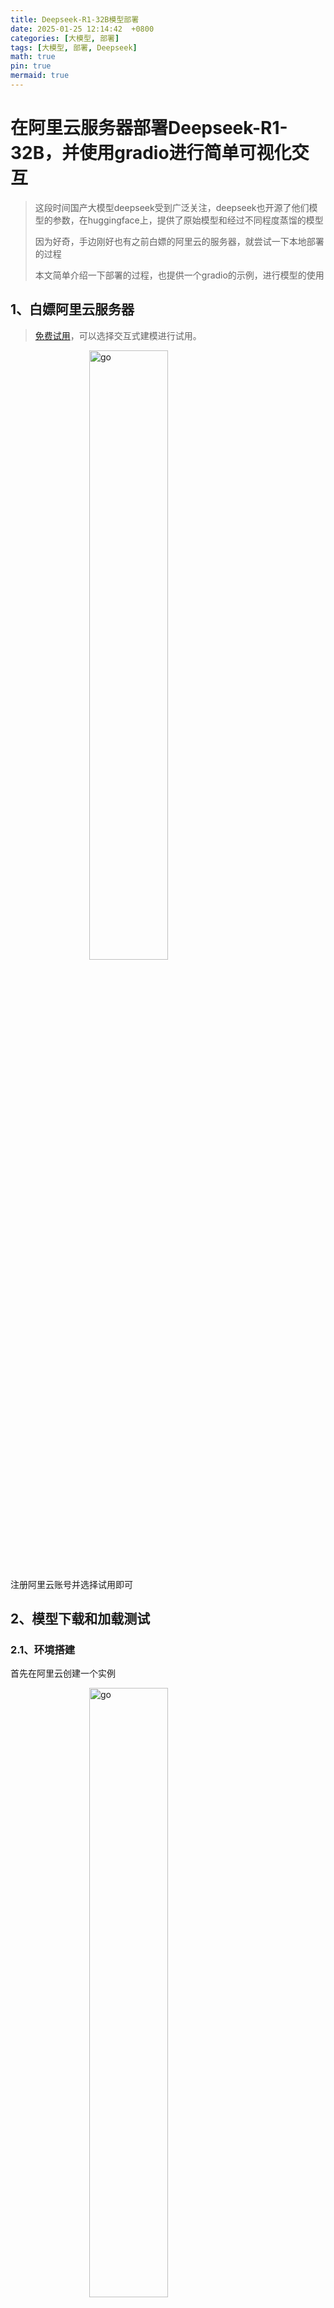 ```yaml
---
title: Deepseek-R1-32B模型部署
date: 2025-01-25 12:14:42  +0800
categories: [大模型, 部署]
tags: [大模型, 部署, Deepseek]
math: true
pin: true
mermaid: true
---
```


# 在阿里云服务器部署Deepseek-R1-32B，并使用gradio进行简单可视化交互

> 这段时间国产大模型deepseek受到广泛关注，deepseek也开源了他们模型的参数，在huggingface上，提供了原始模型和经过不同程度蒸馏的模型
> 
> 因为好奇，手边刚好也有之前白嫖的阿里云的服务器，就尝试一下本地部署的过程
> 
> 本文简单介绍一下部署的过程，也提供一个gradio的示例，进行模型的使用

## 1、白嫖阿里云服务器

> [免费试用](https://free.aliyun.com/?searchKey=pai)，可以选择交互式建模进行试用。

<img src="/assets/images/deepseek-R1-32B-vllm/free_aliyun.png" alt="go" style="width: 50%; height: auto; display: block; margin-left: auto; margin-right: auto;">

注册阿里云账号并选择试用即可

## 2、模型下载和加载测试

### 2.1、环境搭建

首先在阿里云创建一个实例

<img src="/assets/images/deepseek-R1-32B-vllm/create_1.png" alt="go" style="width: 50%; height: auto; display: block; margin-left: auto; margin-right: auto;">

然后选择选择A10的GPU和图中所示的镜像

<img src="/assets/images/deepseek-R1-32B-vllm/create_2.png" alt="go" style="width: 50%; height: auto; display: block; margin-left: auto; margin-right: auto;">

之后等待实例创建完成，进入实例环境，点击右上方加号，进入命令行

<img src="/assets/images/deepseek-R1-32B-vllm/create_3.png" alt="go" style="width: 40%; height: auto; display: block; margin-left: auto; margin-right: auto;">


### 2.1、模型下载与测试

> 在命令行进行模型下载与测试

1、设置Hugging Face镜像源
```bash
 export HF_ENDPOINT=https://hf-mirror.com
```

2、下载DeepSeek-R1 32B模型
```bash
huggingface-cli download Valdemardi/DeepSeek-R1-Distill-Qwen-32B-AWQ --cache-dir /mnt/workspace/Valdemardi/DeepSeek-R1-Distill-Qwen-32B-AWQ
```
3、测试模型是否能加载成功
```bash
 vllm serve Valdemardi/DeepSeek-R1-Distill-Qwen-32B-AWQ --quantization awq_marlin --max-model-len 1024 --max-num-batched-tokens 2048 --max-num-seqs 1 --tensor-parallel-size 1 --port 8003 --enforce-eager --gpu_memory_utilization=0.90 --enable-chunked-prefill
```
> 相关参数说明：
> quantization awq_marlin：启用AWQ量化，显著降低显存占用。
> max-model-len 1024：设置最大序列长度为1024个token，适用于大部分NLP任务。
> max-num-batched-tokens 2048：设置批量处理的token数为512，平衡处理速度和显存占用。
> max-num-seqs 1：设置同时处理的序列数为1，避免多序列处理带来的显存碎片。
> tensor-parallel-size 1：禁用 tensor 并行，最大化利用显存。
> port 8003：设置服务监听端口为8003。
> enforce-eager：启用 eager 模式，加快推理速度。
> gpu_memory_utilization 0.90：设置显存使用率为98%，尽可能多地利用显存。
> enable-chunked-prefill：启用分块预填充，减少显存碎片。

## 3、gradio交互

> 使用gradio加载vllm推理模型，进行可视化交互，使用的代码如下：

```Python
import gradio as gr
import requests
from subprocess import Popen, PIPE
import threading
import time
import json

# ============== 配置参数 ==============
MODEL_NAME = "DeepSeek-R1-Distill-Qwen-32B-AWQ"
VLLM_PORT = 8003
GRADIO_PORT = 7860

VLLM_CMD = [
    "vllm", "serve", MODEL_NAME,
    "--quantization", "awq",
    "--max-model-len", "1024",
    "--max-num-batched-tokens", "2048",
    "--max-num-seqs", "1",
    "--tensor-parallel-size", "1",
    "--port", str(VLLM_PORT),
    "--gpu-memory-utilization", "0.9",
    "--enforce-eager",
    "--disable-log-requests",
    "--swap-space", "16"
]

# ============== 服务管理类 ==============
class VLLMServer:
    def __init__(self):
        self.process = None
        self._ready = threading.Event()
        self.start_time = time.time()

    def start(self):
        try:
            print(f"正在加载模型 {MODEL_NAME}...")
            self.process = Popen(VLLM_CMD, stdout=PIPE, stderr=PIPE, text=True)
            
            def log_monitor():
                while self.process.poll() is None:
                    line = self.process.stderr.readline()
                    if "Uvicorn running" in line:
                        print("vLLM服务启动成功！")
                        self._ready.set()
                    if time.time() - self.start_time > 600:
                        print("模型加载超时，请检查显存是否足够")
                        self.process.terminate()
                    print("[vLLM]", line.strip())
            
            threading.Thread(target=log_monitor, daemon=True).start()
            return True
        except Exception as e:
            print(f"vLLM启动失败: {str(e)}")
            return False

    def is_ready(self, timeout=600):
        return self._ready.wait(timeout=timeout)

# ============== 提示词构建 ==============
def build_prompt(history):
    prompt = "<|beginofutterance|>system\n你是一个智能助手<|endofutterance|>\n"
    for entry in history:
        if entry["role"] == "user":
            prompt += f"<|beginofutterance|>user\n{entry['content']}<|endofutterance|>\n"
        elif entry["role"] == "assistant":
            prompt += f"<|beginofutterance|>assistant\n{entry['content']}<|endofutterance|>\n"
    prompt += "<|beginofutterance|>assistant\n"
    return prompt

# ============== 流式生成逻辑 ==============
def stream_generator(history):
    try:
        response = requests.post(
            f"http://localhost:{VLLM_PORT}/v1/completions",
            headers={"Content-Type": "application/json"},
            json={
                "model": MODEL_NAME,
                "prompt": build_prompt(history),
                "max_tokens": 512,
                "temperature": 0.7,
                "top_p": 0.9,
                "stop": ["<|endofutterance|>"],
                "stream": True
            },
            stream=True,
            timeout=120
        )
        response.raise_for_status()
        
        full_response = ""  # 用于缓存完整的助手回答
        for chunk in response.iter_lines():
            if chunk:
                decoded = chunk.decode().replace("data: ", "")
                try:
                    data = json.loads(decoded)
                    token = data["choices"][0]["text"]
                    full_response += token
                    yield full_response  # 返回完整的生成内容（逐步追加）
                except:
                    pass
                    
    except requests.exceptions.ConnectionError:
        yield "服务未就绪，请稍后重试"
    except Exception as e:
        yield f"请求失败: {str(e)}"

# ============== 界面布局 ==============
with gr.Blocks(title="DeepSeek-32B vLLM版") as demo:
    gr.Markdown("## DeepSeek-R1-32B 智能助手 (vLLM版)")
    
    status = gr.Textbox(label="服务状态", interactive=False)
    chatbot = gr.Chatbot(
        height=500,
        type="messages",
        label="对话历史",
        avatar_images=("user.png", "bot.png")
    )
    msg = gr.Textbox(label="输入消息", placeholder="请输入您的问题...")
    clear = gr.Button("清空历史", variant="secondary")

    def user(user_message, history):
        return "", history + [{"role": "user", "content": user_message}]

    def bot(history):
        if not history or history[-1]["role"] != "user":
            yield history
            return
            
        history.append({"role": "assistant", "content": ""})  # 添加空的助手消息
        full_response = ""  # 用于存储完整回答
        for chunk in stream_generator(history):
            full_response = chunk  # 缓存生成的内容
            yield history[:-1] + [{"role": "assistant", "content": full_response}]  # 更新生成的回答
        
        # 最终更新完整历史记录
        history[-1]["content"] = full_response
        yield history

    msg.submit(user, [msg, chatbot], [msg, chatbot], queue=True).then(
        bot, chatbot, chatbot
    )
    clear.click(lambda: [], None, chatbot, queue=False)

    # 状态检查
    demo.load(
        fn=lambda: "服务已就绪" if vllm_server.is_ready() else "启动中...",
        outputs=status
    )

if __name__ == "__main__":
    vllm_server = VLLMServer()
    print("正在启动vLLM服务...")
    threading.Thread(target=vllm_server.start, daemon=True).start()
    
    if vllm_server.is_ready():
        print("启动Gradio界面...")
        demo.launch(
            server_name="0.0.0.0",
            server_port=GRADIO_PORT,
            share=False
        )
    else:
        print("服务启动失败")
```

## 4、效果测试

### 4.1、运行脚本，查看gradio界面

<img src="/assets/images/deepseek-R1-32B-vllm/test_1.png" alt="go" style="width: 50%; height: auto; display: block; margin-left: auto; margin-right: auto;">

运行成功后点击下方链接即可打开界面

### 4.2、测试

<img src="/assets/images/deepseek-R1-32B-vllm/test_2.png" alt="go" style="width: 50%; height: auto; display: block; margin-left: auto; margin-right: auto;">

从图中测试可以看出，数学方面好像有提升，但是草莓问题中的'r'还是不能数出有多少


## 5、参考

> [使用3090单显卡部署deepseek-r1 32B](https://zhuanlan.zhihu.com/p/19854392355)